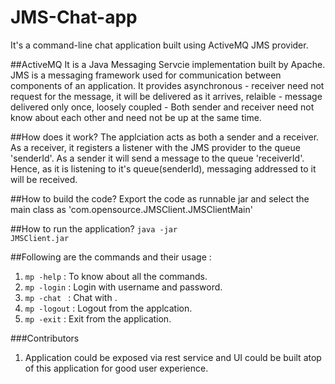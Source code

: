 # JMS-Chat-app
It's a command-line chat application built using ActiveMQ JMS provider. 

##ActiveMQ
It is a Java Messaging Servcie implementation built by Apache. JMS is a messaging framework used for communication between components of an application. It provides asynchronous - receiver need not request for the message, it will be delivered as it arrives, relaible - message delivered only once, loosely coupled - Both sender and receiver need not know about each other and need not be up at the same time.

##How does it work?
The applciation acts as both a sender and a receiver. As a receiver, it registers a listener with the JMS provider to the queue 'senderId'. As a sender it will send a message to the queue 'receiverId'. Hence, as it is listening to it's queue(senderId), messaging addressed to it will be received.

##How to build the code?
Export the code as runnable jar and select the main class as 'com.opensource.JMSClient.JMSClientMain'

##How to run the application?
<code>java -jar JMSClient.jar</code>

##Following are the commands and their usage :
1. <code>mp -help</code> : To know about all the commands.
2. <code>mp -login</code> : Login with username and password.
3. <code>mp -chat <receiverId></code> : Chat with <receiverId>.
4. <code>mp -logout</code> : Logout from the applcation.
5. <code>mp -exit</code> : Exit from the application.

###Contributors
1. Application could be exposed via rest service and UI could be built atop of this application for good user experience.

